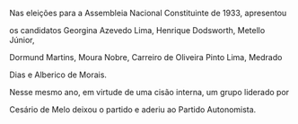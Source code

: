 

Nas eleições para a Assembleia Nacional Constituinte de 1933, apresentou

os candidatos Georgina Azevedo Lima, Henrique Dodsworth, Metello Júnior,

Dormund Martins, Moura Nobre, Carreiro de Oliveira Pinto Lima, Medrado

Dias e Alberico de Morais.



Nesse mesmo ano, em virtude de uma cisão interna, um grupo liderado por

Cesário de Melo deixou o partido e aderiu ao Partido Autonomista.



